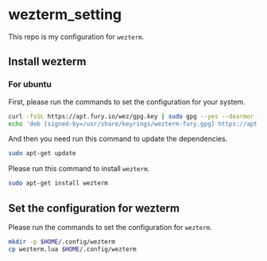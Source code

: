 # wezterm_setting
This repo is my configuration for `wezterm`.

## Install wezterm
### For ubuntu
First, please run the commands to set the configuration for your system.
```bash
curl -fsSL https://apt.fury.io/wez/gpg.key | sudo gpg --yes --dearmor -o /usr/share/keyrings/wezterm-fury.gpg
echo 'deb [signed-by=/usr/share/keyrings/wezterm-fury.gpg] https://apt.fury.io/wez/ * *' | sudo tee /etc/apt/sources.list.d/wezterm.list
```

And then you need run this command to update the dependencies.
```bash
sudo apt-get update
```

Please run this command to install `wezterm`.
```bash
sudo apt-get install wezterm
```

## Set the configuration for wezterm
Please run the commands to set the configuration for `wezterm`.
```bash
mkdir -p $HOME/.config/wezterm
cp wezterm.lua $HOME/.config/wezterm
```

